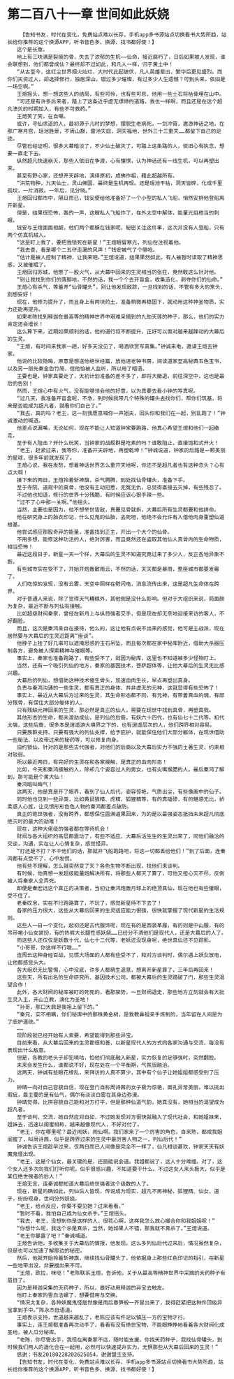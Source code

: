 # 第二百八十一章 世间如此妖娆
        【告知书友，时代在变化，免费站点难以长存，手机app多书源站点切换看书大势所趋，站长给你推荐的这个换源APP，听书音色多、换源、找书都好使！】
       这个是长章。
       地上有三块满是裂痕的骨，失去了浓郁的生机——仙命，接近腐朽了，日后如果被人发现，谁会联想到，他们都曾成仙？最终却不过如此，和凡人一样，归于黄土中！
       “从古至今，这红尘世界烟火灿烂，大时代此起彼伏，凡人英雄辈出，繁华后更见盛烈。而你们天资过人，却选择修行，独居深山，错过多少璀璨，有过多少人生遗憾？可到头来，依旧是一场空啊。”
       王煊摇头，想一想这些人的结局，有些可怜，也有些可悲，他用一些土石将枯骨埋在山中。
       “可还是有许多后来者，踏上了这条近乎虚无缥缈的道路，我也一样啊，而且还是在这个超凡溃灭的时期加入，有些不可救药。”
       王煊笑了笑，在自嘲。
       或许，寻仙求道的人，最初源于儿时的梦想，摆脱生老病死，一剑冲霄，遨游神话之地，在那广寒月宫，瑶池胜景，不周山巅，雷池天庭，洞天福地，世外三十三重天……都留下自己的足迹。
       尽管已经证明，很多大幕暗淡了，不少仙土破灭了，可踏上这条路的人，依旧心有执念，想要一直走下去。
       纵然超凡快速崩灭，那些人依旧在争渡，心有憧憬，认为神话还有一线生机，可以再塑出来。
       甚至有野心家，还想开天辟地，演绎原初，成佛作祖，藉此超越所有。
       “洪荒物种，九天仙土，灵山佛国，最终是生机再现。还是瑶池干枯，洞天皆碎，化成千里孤坟，一片消寂。一年后，见分晓。”
       王煊回归都市中，隔日而已，钱安便给他准备好了一个小型的私人飞船，悄然安排他登船离开新星。
       但是，结果很恐怖，轰的一声，这艘私人飞船炸了，在外太空中解体，能量光焰相当的刺眼。
       钱安与王煊面面相觑，他们两个都躲在钱家呢，秘密关注这件事，这次并没有人登船，只有两个仿真机械人。
       “这是盯上我了，要把我锁死在新星！”王煊眼冒寒光，列仙在注视着他。
       “我去查，看是哪个二五仔走漏的风声！”钱安被气了个够呛。
       “估计是被人控制了精神，让我来吧。”王煊说道，结果果然如此，有人被暂时读取了精神思感，又被催眠了。
       王煊回归苏城，他憋了一股火气，从大幕中回来的生灵相当的张狂，竟然敢这么针对他。
       “别让我找到你们的落脚地，不然的话，我一个个去开盲盒，收集造化，剥夺你们的仙命。”
       王煊心有杀气，等着开“仙骨罐头”，别让他发现敌踪，一旦找到的话，不管有多大的来头，别想安好！
       现在，他修为提升了，而且身上有两块药土，准备稍微再稳固下，就动用这种神圣物质，实力还能再提升。
       如果老陈找到释迦在最高等的精神世界中艰难采摘到的九劫天莲的种子，那么，他们的实力肯定还会增长！
       这么算下来，近期如果顺利的话，他的道行将不断提升，正好可以面对越来越躁动的大幕后的生灵。
       “王煊，有时间来我家一趟，好多天没见了，喝酒欣赏写真集。”钟诚来电，邀请王煊去钟家。
       他说的比较隐晦，原意是想送他绝世经篇，放他进老钟书房，阅读道家至高秘典五色玉书，以及另一部先秦金色竹简，但他怕被人监听，所以用了暗语。
       主要也是，钟家真要走了，太初计划准备的差不多了，即将大撤退，前往深空中，这也是最后的告别！
       然而，王煊心中有火气，没有能够领会他的好意，以为真要去看小钟的写真呢。
       “过几天，我准备开盲盒呢，不急，到时候我带几个特殊的罐头去找你们，帮你们筑基，将来是否能成为超凡者，就看你们自己了。”
       “我去，真的吗？老王，这一刻我愿意喊你一声姐夫，回头你和我们在一起，别乱跑了！”钟诚激动的喊道。
       他差点说漏嘴，无论如何，现在不能让人知道钟家要跑路，他真心希望王煊和他们一起撤走。
       至于有人阻击？开什么玩笑，当钟家的战舰群是吃素的吗？谁敢阻止，直接饱和式开火！
       “老王，赶紧过来，我等你，准备开天辟地，再塑乾坤！”钟诚说道，钟家的后路是一颗美丽的星球，很多年前就发现了。
       王煊心说，我在发愁，想着神话世界怎么重开天地呢，你还不是超凡者也有这种念头？心有点大啊！
       接下来的两日，王煊拎着斩神旗，杀气腾腾，到处找仙骨罐头，准备下手。
       至于寺院、道观中的真骨，他没有主动招惹，无冤无仇，总觉得直接去灭掉，有些残忍了。
       不过他也知道，修行的世界十分残酷，有时候应该心狠手辣一些。
       “过不了心中那一关啊。”他摇头。
       当然，主要也是因为，他不想举世皆敌，真要见骨就拆，大幕后所有生灵都要和他拼命。
       他在研究身上的胎衣印记，什么见鬼的仙胎，去死吧，他绝不会允许有人借他肉身重塑仙道根基。
       他尝试感应那股奇异的能量，准备找到正主，开出一个大个的仙骨。
       不用多想，能修这种功法的人，绝对厉害，而且竟然还在盗取其他仙人真骨内的生命物质，相当恐怖！
       最近这段日子，新星一天一个样，大幕后的生灵不知道究竟过来了多少人，反正各地异象不断。
       有些城市实在受不了，开始开炮轰散雨云，不然的话，天天都是暴雨，整座城市都要发霉了。
       人们吃惊的发现，没有云雾，天空中照样在劈闪电，消息流传出来，这是超凡生命体在跨界。
       对于普通人来说，除了觉得天气糟糕外，其他倒是没什么影响。但对于大组织来说，局面颇为复杂，最近不断与列仙有接触。
       比如超级财阀秦家，曾经在新月上与纵目强者交手，但是现在却无奈地迎接来访的客人，不好翻脸。
       而且，这次是秦鸿亲自在接待，他么的，这让他有点说不出来的感觉，他可是主战派，现在居然要与大幕后的生灵近距离“座谈”。
       他脖子上挂了好几串可以遮掩思感的玉石吊坠，而且每次都在家中秘库附近，借助大杀器压制各方，避免被人探索精神与催眠等。
       事实上，秦家也准备跑路了，有些受不了，就因为秘库，这里也不知道被多少怪物盯上。
       当然，还有一个吸引列仙的地方，秦家的基因技术，菩萨超体等，让他大幕后的生灵无比感兴趣。
       大幕后的列仙，想借助这种技术催生骨头，加速血肉生长，早点再塑出真身。
       负责与秦鸿沟通的一些生灵，都有真正的身体，并非虚无的元神，这就显得有些恐怖了！
       事实上，最近从大幕后方过来的生灵，其生命形态都不同，有元神，有带着真血的魂，有部分残骨，有保住大部分躯体的人。
       只有残缺元神回来的生灵，那必然是真正的仙人，需要在现世中找到真骨，再塑真我。
       其他形态的生命，都未渡劫成仙，是列仙的后裔，有妖六十四代，也有仙七十二代等。初代太强，这些后裔，很多本是逍遥游大境界之下的，也有逍遥层次的人，他们跨界相对容易。
       只要族群支持，只要有强大的列仙支撑，给予庇护，就能保住他们大部分躯体，在现世借助一些秘法、以及带过来的秘药等，可以修复肉身。
       旧约锁仙，针对的是那些古代强者，对他们的后裔以及大幕后实力不强的土著生灵，约束相对较弱。
       所以最近两日，有完好的生灵在和各家接触，是真正的血肉形态！
       比如，今天和秦鸿接触的人，除却几个姿容过人的男女，也有尖嘴猴腮的人。最后秦鸿了解到，那可能是个黄大仙！
       秦鸿暗叫晦气！
       这两天，他是真是开了眼界，看到了仙人后代，姿容惊艳，气质出尘，有些像画中的仙子。
       同时他也见到一些异类，比如黄鼠狼精、虎精、狐狸精等，有的真磕碜，有的魅惑无比，娇柔惑人心旌，让见惯形形色色人物的秦鸿都差点破防。
       真正的绝世强者，没有跨界，都想保住圆满道果回来，为的是以最强姿态抵挡未来超凡彻底绝灭时的最大的劫难！
       现在，这种大佬级的强者都在等待机会！
       财阀与各大组织的高层都震动了，有些不适应，大幕后活生生的生灵出来了，同他们融洽的交谈，沟通，实在让人心情复杂，感觉怪异。
       “打还是不打？不干他们的话，那就开飞船跑路吧，将这一切都丢给他们！”到了后面，连秦鸿都有点受不了，心中发慌。
       他有些不理解，怎么就突然变了天？各色生物不断出现，找他们来谈判。
       有时候，他真想一发超级能量炮解决所有，将那些人都灭了算了，可他又担心灭不尽，反倒被人将秦家人全弄死。
       即便是秦宏远这个真正的决策者，当初让秦鸿炮轰月球上的绝顶真仙，现在他也有些傻眼，受不住了。
       老秦叹息，实在不行跑路算了，不玩了，感觉新星待不下去了！
       各家的压力很大，这些从大幕后回来的生灵适应能力很强，很快就掌握了现代新星的生活规则。
       这些人一日一个变化，起初还是古代服饰呢，现在有的是西装革履，有的则是中山服，有的吊带裙小仙女装扮，有的热裤大长腿性感妖娆……已经分不清他们是现代人，还是大幕后的人了。
       而这些人还仅仅是妖数十代，仙七十二代等，老妖还没现身呢，绝世真仙还不见踪影。
       “小哥哥，你这样不行哦……”
       连周云这种身经百战，见惯大场面的人都有些受不了，和对方谈判时，偶尔遇上妖女放电，让他都感觉头大。
       各大组织无比警惕，心中没底，许多人都萌生退意，想离开新星算了，三年后再回来！
       这些天，所有出名的生命研究所、基因技术公司，都被大幕后的生灵踏破了门，那些生灵渴望合作！
       此外，各大财阀的秘库被盯的死死的，看那架势，一旦财阀退走，那些地方立刻就会有大批生灵入主，开山立教，演化为圣地！
       “孙哥，那口大鼎是我祖上留下的。”
       “秦兄，实不相瞒，你们秘库中的那株黄金树，是我教鼻祖亲手炼制的，当年留在人间是为了庇护道统。”
       ……
       现阶段就已经开始有人索要，希望能得到那些异宝。
       目前来看，从大幕后回来的生灵都很和善，以新星现代人的方式同各家沟通与交流，每没有表现出什么敌意。
       但是，各教的老头子却犯嘀咕，怕他们彻底融入新星，实力恢复的足够强时，突然翻脸。
       未来会发生什么，谁都说不好，现在处在一个平衡期，气氛很融洽。
       这两天，钟诚有些眼花缭乱，来拜访的人真不算少，其中有个仙子让她姐姐都感受到了压力。
       钟晴一向对自己容貌自信，现在登门自称周诗茜的女子极为惊艳，面孔异常美丽，难以挑出瑕疵，最主要的是有仙气，偶尔有淡淡白雾在其身边弥漫。
       钟晴觉得，比拼容貌自己能和对方打平，但是那种仙道气韵，她真没有，她相当的渴望成为超凡者。
       至于谈判，交流，她自然应对自如，不过她发现对方很快就融入了现代社会，和她姐妹来，姐妹去，迅速以闺蜜相称，越来越像现代人，不好对付了。
       “老王，你在哪里呢？最近闹妖，闹仙啊。我们家来了一个厉害的角色，自来熟，都成我姐闺蜜了，叫周诗茜，似乎是跨界过来的生灵中最厉害人物之一，列仙后代！”
       钟诚告诉王煊趁早过来，仅两日而已人间像是完全不一样了，仙凡相谈甚欢，钟家天天有妖魔鬼怪出现。
       “老王，这是个仙女，最关键的是，还挺能说会道。我姐都说了，这人十分难缠。对了，这个女人还多次向我们打听你呢，似乎很感兴趣，不知道要干什么。不过这女人来头极大，似乎是某位绝世强者的后人！”
       王煊无言，连秦诚都知道大幕后绝世强者这个级数的人了。
       现在，新星的确如此，列仙后人皆现，传说成为现实，超凡不再神秘，狐狸精、仙女、道子，纷纷现身，世间分外妖娆。
       “老王，给点反应，你要不要见她？过来看看。”
       “暂时不看，我怕自己成为仙女杀手。”王煊摇头。
       “我去，老王，没想到你是这样的人，很花心啊，这样我怎么放心撮合你和我姐姐呢！”
       “你想什么呢，我这个杀是真杀，当然，她如果人不错，那我就不真杀了。”王煊说道。
       “老王你暴露了吧？”秦诚喊道。
       王煊告诉他，多收集关于大幕后的情报，他发现，这么多列仙后代过来后，情况虽然复杂，但是也可以加速了解那边的秘密。
       然后，他就开始拎着斩神旗，继续找仙骨罐头了，他依据身上那些红色印记的指引，在新星一些地带出没，非要搜出来不可。
       “王煊，欧拉，咪哒！”老陈联系王煊，告诉他，关于从最高等精神世界中采摘的天药种子有眉目了。
       因为是释迦采集的天药种子，所以，最好动用释迦的异宝去触发。
       他盯上秦家的雪白法螺了，想要借用与交换。
       “情况太复杂，各种妖魔鬼怪居然像是雨后春笋般一齐冒出来了，我得赶紧把这种件顶级异宝拿到手中。”陈永杰低语道。
       王煊表示支持，世道越来越乱了，老陈应该有件足以镇压一方的宝物才行。
       事实上，连王煊都准备再次动手了，看看有没有绝世宝物，不能眼睁睁地看着各大财阀化成圣地，被人瓜分秘库。
       “老陈，你尽管出手，我现在离秦家不远，随时能支援。你找天药种子，我找仙骨罐头，到时候我们两人的造化合在一起用，必然可以快速提升实力，无惧那些从大幕后回来的生灵！”
       感谢：书友20180228202625054，谢谢盟主支持。
       【告知书友，时代在变化，免费站点难以长存，手机app多书源站点切换看书大势所趋，站长给你推荐的这个换源APP，听书音色多、换源、找书都好使！】